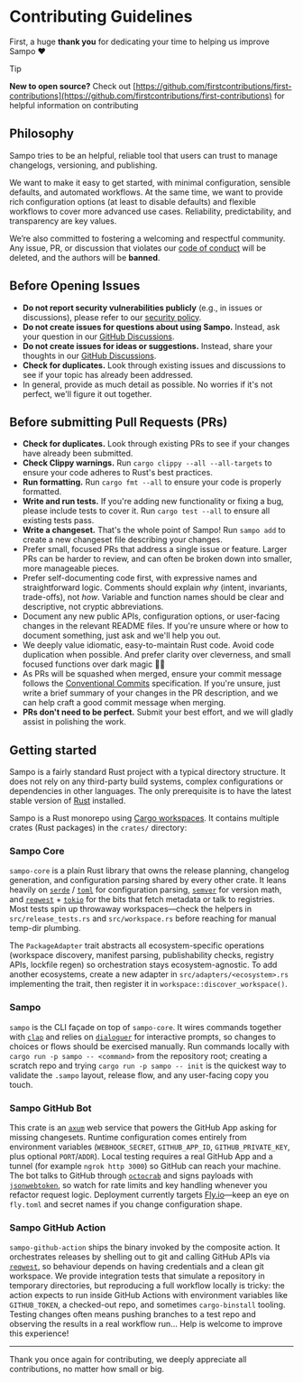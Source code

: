 # Contributing Guidelines

First, a huge **thank you** for dedicating your time to helping us improve Sampo ❤️

> [!Tip]
>
> **New to open source?** Check out [https://github.com/firstcontributions/first-contributions](https://github.com/firstcontributions/first-contributions) for helpful information on contributing

## Philosophy

Sampo tries to be an helpful, reliable tool that users can trust to manage changelogs, versioning, and publishing.

We want to make it easy to get started, with minimal configuration, sensible defaults, and automated workflows. At the same time, we want to provide rich configuration options (at least to disable defaults) and flexible workflows to cover more advanced use cases. Reliability, predictability, and transparency are key values.

We’re also committed to fostering a welcoming and respectful community. Any issue, PR, or discussion that violates our [code of conduct](https://github.com/bruits/sampo/blob/main/CODE_OF_CONDUCT.md) will be deleted, and the authors will be **banned**.

## Before Opening Issues

- **Do not report security vulnerabilities publicly** (e.g., in issues or discussions), please refer to our [security policy](https://github.com/bruits/sampo/blob/main/SECURITY.md).
- **Do not create issues for questions about using Sampo.** Instead, ask your question in our [GitHub Discussions](https://github.com/bruits/sampo/discussions/categories/q-a).
- **Do not create issues for ideas or suggestions.** Instead, share your thoughts in our [GitHub Discussions](https://github.com/bruits/sampo/discussions/categories/ideas).
- **Check for duplicates.** Look through existing issues and discussions to see if your topic has already been addressed.
- In general, provide as much detail as possible. No worries if it's not perfect, we'll figure it out together.

## Before submitting Pull Requests (PRs)

- **Check for duplicates.** Look through existing PRs to see if your changes have already been submitted.
- **Check Clippy warnings.** Run `cargo clippy --all --all-targets` to ensure your code adheres to Rust's best practices.
- **Run formatting.** Run `cargo fmt --all` to ensure your code is properly formatted.
- **Write and run tests.** If you're adding new functionality or fixing a bug, please include tests to cover it. Run `cargo test --all` to ensure all existing tests pass.
- **Write a changeset.** That's the whole point of Sampo! Run `sampo add` to create a new changeset file describing your changes.
- Prefer small, focused PRs that address a single issue or feature. Larger PRs can be harder to review, and can often be broken down into smaller, more manageable pieces.
- Prefer self-documenting code first, with expressive names and straightforward logic. Comments should explain *why* (intent, invariants, trade-offs), not *how*. Variable and function names should be clear and descriptive, not cryptic abbreviations.
- Document any new public APIs, configuration options, or user-facing changes in the relevant README files. If you're unsure where or how to document something, just ask and we'll help you out.
- We deeply value idiomatic, easy-to-maintain Rust code. Avoid code duplication when possible. And prefer clarity over cleverness, and small focused functions over dark magic 🧙‍♂️
- As PRs will be squashed when merged, ensure your commit message follows the [Conventional Commits](https://www.conventionalcommits.org/en/v1.0.0/) specification. If you're unsure, just write a brief summary of your changes in the PR description, and we can help craft a good commit message when merging.
- **PRs don't need to be perfect.** Submit your best effort, and we will gladly assist in polishing the work.

## Getting started

Sampo is a fairly standard Rust project with a typical directory structure. It does not rely on any third-party build systems, complex configurations or dependencies in other languages. The only prerequisite is to have the latest stable version of [Rust](https://www.rust-lang.org/) installed.

Sampo is a Rust monorepo using [Cargo workspaces](https://doc.rust-lang.org/book/ch14-03-cargo-workspaces.html). It contains multiple crates (Rust packages) in the `crates/` directory:

### Sampo Core

`sampo-core` is a plain Rust library that owns the release planning, changelog generation, and configuration parsing shared by every other crate. It leans heavily on [`serde`](https://docs.rs/serde/latest/serde/) / [`toml`](https://docs.rs/toml/latest/toml/) for configuration parsing, [`semver`](https://docs.rs/semver/latest/semver/) for version math, and [`reqwest`](https://docs.rs/reqwest/latest/reqwest/) + [`tokio`](https://docs.rs/tokio/latest/tokio/) for the bits that fetch metadata or talk to registries. Most tests spin up throwaway workspaces—check the helpers in `src/release_tests.rs` and `src/workspace.rs` before reaching for manual temp-dir plumbing.

The `PackageAdapter` trait abstracts all ecosystem-specific operations (workspace discovery, manifest parsing, publishability checks, registry APIs, lockfile regen) so orchestration stays ecosystem-agnostic. To add another ecosystems, create a new adapter in `src/adapters/<ecosystem>.rs` implementing the trait, then register it in `workspace::discover_workspace()`.

### Sampo

`sampo` is the CLI façade on top of `sampo-core`. It wires commands together with [`clap`](https://docs.rs/clap/latest/clap/) and relies on [`dialoguer`](https://docs.rs/dialoguer/latest/dialoguer/) for interactive prompts, so changes to choices or flows should be exercised manually. Run commands locally with `cargo run -p sampo -- <command>` from the repository root; creating a scratch repo and trying `cargo run -p sampo -- init` is the quickest way to validate the `.sampo` layout, release flow, and any user-facing copy you touch.

### Sampo GitHub Bot

This crate is an [`axum`](https://docs.rs/axum/latest/axum/) web service that powers the GitHub App asking for missing changesets. Runtime configuration comes entirely from environment variables (`WEBHOOK_SECRET`, `GITHUB_APP_ID`, `GITHUB_PRIVATE_KEY`, plus optional `PORT`/`ADDR`). Local testing requires a real GitHub App and a tunnel (for example `ngrok http 3000`) so GitHub can reach your machine. The bot talks to GitHub through [`octocrab`](https://docs.rs/octocrab/latest/octocrab/) and signs payloads with [`jsonwebtoken`](https://docs.rs/jsonwebtoken/latest/jsonwebtoken/), so watch for rate limits and key handling whenever you refactor request logic. Deployment currently targets [Fly.io](https://fly.io)—keep an eye on `fly.toml` and secret names if you change configuration shape.

### Sampo GitHub Action

`sampo-github-action` ships the binary invoked by the composite action. It orchestrates releases by shelling out to git and calling GitHub APIs via [`reqwest`](https://docs.rs/reqwest/latest/reqwest/), so behaviour depends on having credentials and a clean git workspace. We provide integration tests that simulate a repository in temporary directories, but reproducing a full workflow locally is tricky: the action expects to run inside GitHub Actions with environment variables like `GITHUB_TOKEN`, a checked-out repo, and sometimes `cargo-binstall` tooling. Testing changes often means pushing branches to a test repo and observing the results in a real workflow run... Help is welcome to improve this experience!

---

Thank you once again for contributing, we deeply appreciate all contributions, no matter how small or big.
